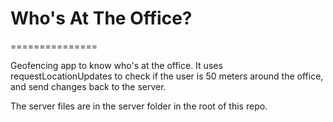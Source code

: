 # Who's At The Office?
===============

Geofencing app to know who's at the office. It uses requestLocationUpdates to check if the user is 50 meters around the office, and send changes back to the server.

The server files are in the server folder in the root of this repo.
